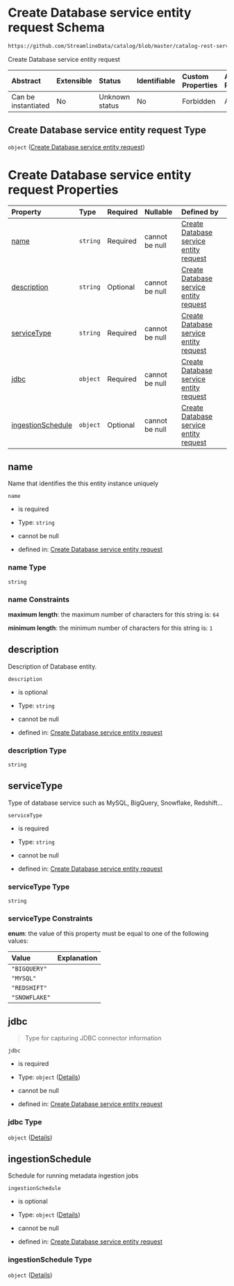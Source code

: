 # Create Database service entity request Schema

```txt
https://github.com/StreamlineData/catalog/blob/master/catalog-rest-service/src/main/resources/json/schema/api/services/createDatabaseService.json
```

Create Database service entity request

| Abstract            | Extensible | Status         | Identifiable | Custom Properties | Additional Properties | Access Restrictions | Defined In                                                                                          |
| :------------------ | :--------- | :------------- | :----------- | :---------------- | :-------------------- | :------------------ | :-------------------------------------------------------------------------------------------------- |
| Can be instantiated | No         | Unknown status | No           | Forbidden         | Allowed               | none                | [createDatabaseService.json](../out/api/services/createDatabaseService.json "open original schema") |

## Create Database service entity request Type

`object` ([Create Database service entity request](createdatabaseservice.md))

# Create Database service entity request Properties

| Property                                | Type     | Required | Nullable       | Defined by                                                                                                                                                                                                                                                               |
| :-------------------------------------- | :------- | :------- | :------------- | :----------------------------------------------------------------------------------------------------------------------------------------------------------------------------------------------------------------------------------------------------------------------- |
| [name](#name)                           | `string` | Required | cannot be null | [Create Database service entity request](createdatabaseservice-properties-name.md "https://github.com/StreamlineData/catalog/blob/master/catalog-rest-service/src/main/resources/json/schema/api/services/createDatabaseService.json#/properties/name")                  |
| [description](#description)             | `string` | Optional | cannot be null | [Create Database service entity request](createdatabaseservice-properties-description.md "https://github.com/StreamlineData/catalog/blob/master/catalog-rest-service/src/main/resources/json/schema/api/services/createDatabaseService.json#/properties/description")    |
| [serviceType](#servicetype)             | `string` | Required | cannot be null | [Create Database service entity request](databaseservice-definitions-databaseservicetype.md "https://github.com/StreamlineData/catalog/blob/master/catalog-rest-service/src/main/resources/json/schema/api/services/createDatabaseService.json#/properties/serviceType") |
| [jdbc](#jdbc)                           | `object` | Required | cannot be null | [Create Database service entity request](jdbcconnection-definitions-jdbcinfo.md "https://github.com/StreamlineData/catalog/blob/master/catalog-rest-service/src/main/resources/json/schema/api/services/createDatabaseService.json#/properties/jdbc")                    |
| [ingestionSchedule](#ingestionschedule) | `object` | Optional | cannot be null | [Create Database service entity request](common-definitions-schedule.md "https://github.com/StreamlineData/catalog/blob/master/catalog-rest-service/src/main/resources/json/schema/api/services/createDatabaseService.json#/properties/ingestionSchedule")               |

## name

Name that identifies the this entity instance uniquely

`name`

*   is required

*   Type: `string`

*   cannot be null

*   defined in: [Create Database service entity request](createdatabaseservice-properties-name.md "https://github.com/StreamlineData/catalog/blob/master/catalog-rest-service/src/main/resources/json/schema/api/services/createDatabaseService.json#/properties/name")

### name Type

`string`

### name Constraints

**maximum length**: the maximum number of characters for this string is: `64`

**minimum length**: the minimum number of characters for this string is: `1`

## description

Description of Database entity.

`description`

*   is optional

*   Type: `string`

*   cannot be null

*   defined in: [Create Database service entity request](createdatabaseservice-properties-description.md "https://github.com/StreamlineData/catalog/blob/master/catalog-rest-service/src/main/resources/json/schema/api/services/createDatabaseService.json#/properties/description")

### description Type

`string`

## serviceType

Type of database service such as MySQL, BigQuery, Snowflake, Redshift...

`serviceType`

*   is required

*   Type: `string`

*   cannot be null

*   defined in: [Create Database service entity request](databaseservice-definitions-databaseservicetype.md "https://github.com/StreamlineData/catalog/blob/master/catalog-rest-service/src/main/resources/json/schema/api/services/createDatabaseService.json#/properties/serviceType")

### serviceType Type

`string`

### serviceType Constraints

**enum**: the value of this property must be equal to one of the following values:

| Value         | Explanation |
| :------------ | :---------- |
| `"BIGQUERY"`  |             |
| `"MYSQL"`     |             |
| `"REDSHIFT"`  |             |
| `"SNOWFLAKE"` |             |

## jdbc



> Type for capturing JDBC connector information

`jdbc`

*   is required

*   Type: `object` ([Details](jdbcconnection-definitions-jdbcinfo.md))

*   cannot be null

*   defined in: [Create Database service entity request](jdbcconnection-definitions-jdbcinfo.md "https://github.com/StreamlineData/catalog/blob/master/catalog-rest-service/src/main/resources/json/schema/api/services/createDatabaseService.json#/properties/jdbc")

### jdbc Type

`object` ([Details](jdbcconnection-definitions-jdbcinfo.md))

## ingestionSchedule

Schedule for running metadata ingestion jobs

`ingestionSchedule`

*   is optional

*   Type: `object` ([Details](common-definitions-schedule.md))

*   cannot be null

*   defined in: [Create Database service entity request](common-definitions-schedule.md "https://github.com/StreamlineData/catalog/blob/master/catalog-rest-service/src/main/resources/json/schema/api/services/createDatabaseService.json#/properties/ingestionSchedule")

### ingestionSchedule Type

`object` ([Details](common-definitions-schedule.md))

